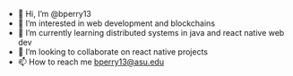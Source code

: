 - 👋 Hi, I’m @bperry13
- 👀 I’m interested in web development and blockchains
- 🌱 I’m currently learning distributed systems in java and react native web dev 
- 💞️ I’m looking to collaborate on react native projects
- 📫 How to reach me bperry13@asu.edu

<!---
bperry13/bperry13 is a ✨ special ✨ repository because its `README.md` (this file) appears on your GitHub profile.
You can click the Preview link to take a look at your changes.
--->

